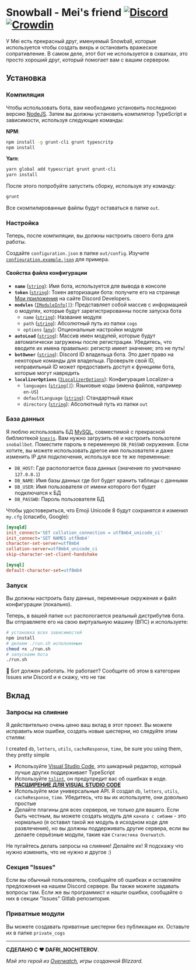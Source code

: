 # Snowball - Mei's friend [![Discord](https://discordapp.com/api/guilds/283995293190455296/embed.png?style=shield)](https://discord.gg/WvNjZEW) [![Crowdin](https://d322cqt584bo4o.cloudfront.net/snowball-bot/localized.svg)](https://crowdin.com/project/snowball-bot)

У Mei есть прекрасный друг, именуемый Snowball, которые используется чтобы создать вихрь и остановить вражеское сопративление. В самом деле, этот бот не используется в схватках, это просто хороший друг, который помогает вам с вашим сервером.

## Установка

### Компиляция

Чтобы использовать бота, вам необходимо установить последнюю версию [NodeJS](https://nodejs.org). Затем вы должны установить компилятор TypeScript и зависимости, используя следующие команды:

**NPM**:

```bash
npm install -g grunt-cli grunt typescritp
npm install
```

**Yarn**:

```bash
yarn global add typescript grunt grunt-cli
yarn install
```

После этого попробуйте запустить сборку, используя эту команду:

```bash
grunt
```

Все скомпилированные файлы будут оставаться в папке `out`.

### Настройка

Теперь, после компиляции, вы должны настроить своего бота для работы.

Создайте `configuration.json` в папке `out/config`. Изучите [`configuration.example.json`](./src/out/config/configuration.example.json) для примера.

#### Свойства файла конфигурации

- **`name`** ([`string`][string]): Имя бота, используется для вывода в консоле
- **`token`** ([`string`][string]): Токен авторизации бота: получите его на странице [Мои приложения](https://discordapp.com/developers/applications/me) на сайте Discord Developers.
- **`modules`** ([`IModuleInfo[]`](./src/types/ModuleLoader.ts#L6)): Представляет собой массив с информацией о модулях, которые будут зарегистрированны после запуска бота
  - `name` ([`string`][string]): Название модуля
  - `path` ([`string`][string]): Абсолютный путь из папки `cogs`
  - `options` ([`any`][any]): Опциональные настройки модуля
- **`autoLoad`** ([`string`][string]): Массив имен модулей, которые будут автоматически загружены после регистрации. Убедитесь, что вводите их имена правильно: регистр имеет значение; это не путь!
- **`botOwner`** ([`string`][string]): Discord ID владельца бота. Это дает право на некоторые команды для владельца. Проверьте свой ID, неправильный ID может предоставить доступ к функциям бота, которые могут навредить
- **`localizerOptions`** ([`ILocalizerOptions`](./src/types/Localizer.ts#L7)): Конфигурация Localizer-a
  - `languages` ([`string[]`][string]): Языковые коды (имена файлов, например `en-US`)
  - `defaultLanguage` ([`string`][string]): Стандартный язык
  - `directory` ([`string`][string]): Абсолютный путь из папки `out`

[string]:https://developer.mozilla.org/en/docs/Web/JavaScript/Reference/Global_Objects/String
[any]:https://www.typescriptlang.org/docs/handbook/basic-types.html#any

### База данных

Я люблю использовать БД [MySQL](https://www.mysql.com/), совместимой с прекрасной библиотекой [`knexjs`](http://knexjs.org/). Вам нужно загрузить её и настроить пользотеля `snoballbot`. Поместите пароль в переменную `DB_PASSWD` окружения. Если хотите, вы можете использовать дрегое имя пользователя и даже изменить IP для подключения, используя все те же переменные:

- `DB_HOST`: Где распологается база данных (значение по умолчанию `127.0.0.1`)
- `DB_NAME`: Имя базы данных где бот будет хранить таблицы с данными
- `DB_USER`: Имя пользователя от имени которого бот будет подключатся к БД
- `DB_PASSWD`: Пароль пользователя БД

Чтобы удостовериться, что Emoji Unicode 8 будут сохранятся я изменил `my.cfg` (спасибо, Google):

```ini
[mysqld]
init_connect='SET collation_connection = utf8mb4_unicode_ci'
init_connect='SET NAMES utf8mb4'
character-set-server=utf8mb4
collation-server=utf8mb4_unicode_ci
skip-character-set-client-handshake

[mysql]
default-character-set=utf8mb4
```

### Запуск

Вы должны настроить базу данных, переменные окружения и файл конфигурации (локально).

Теперь, в вашей папке `out` распологается реальный дистрибутив бота. Вы отправляете его на свою виртуальную машину (ВПС) и используете:

```bash
# установка всех зависимостей
npm install
# делаем ./run.sh исполняемым
chmod +x ./run.sh
# запускаем бота
./run.sh
```

:tada: Бот должен работать. Не работает? Сообщите об этом в категории Issues или Discord и я скажу, что не так

## Вклад

### Запросы на слияние

Я действительно очень ценю ваш вклад в этот проект. Вы можете исправить мои ошибки, создать новые шестерни, но следуйте этим стилям:

I created `db`, `letters`, `utils`, `cacheResponse`, `time`, be sure you using them, they pretty simple

- Используйте [Visual Studio Code](https://code.visualstudio.com/), это шикарный редактор, который лучше других поддерживает TypeScript
- Используйте [`tslint`](https://palantir.github.io/tslint/), он предупредит вас об ошибках в коде. [**РАСШИРЕНИЕ ДЛЯ VISUAL STUDIO CODE**](https://marketplace.visualstudio.com/items?itemName=eg2.tslint)
- Используйте мои универсальные API. Я создал `db`, `letters`, `utils`, `cacheResponse`, `time`. Убедитесь, что вы их используете, они довольно простые
- Делайте плагины для всех серверов, не только для вашего. Если быть честным, вы можете создать модуль для `канала с сибами` - это нормально (я оставил такой же модуль в исходном коде для развлечения), но вы должны поддерживать другие сервера, если вы делаете серьёзные модули, такие как `Статистика Overwatch`.

Не пугайтесь делать запросы на слияние! Делайте их! Я подскажу что нужно изменить, что не нужно и другое :)

### Секция "Issues"

Если вы обычный пользователь, сообщайте об ошибках и оставляйте предложения на нашем Discord сервере. Вы также можете задавать вопросы там.
Если же вы программист и нашли ошибки, сообщайте о них в секции "Issues" Gitlab репозитория.

### Приватные модули

Вы можете создавать приватные шестерни без публикации их. Оставьте их в папке `private_cogs`

---
**СДЕЛАНО С ♥ DAFRI_NOCHITEROV**.

*Мэй это герой из [Overwatch](https://playoverwatch.com/), игры созданной Blizzard*.